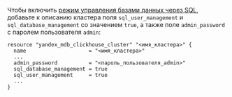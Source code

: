 Чтобы включить [режим управления базами данных через SQL](../../../../managed-clickhouse/operations/databases.md#sql-database-management), добавьте к описанию кластера поля `sql_user_management` и `sql_database_management` со значением `true`, а также поле `admin_password` с паролем пользователя `admin`:

```hcl
resource "yandex_mdb_clickhouse_cluster" "<имя_кластера>" {
  name                    = "<имя_кластера>"
  ...
  admin_password          = "<пароль_пользователя_admin>"
  sql_database_management = true
  sql_user_management     = true
  ...
}
```
